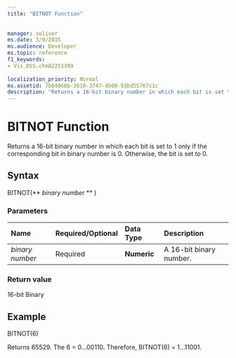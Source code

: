 ```yaml
---
title: "BITNOT Function"
 
 
manager: soliver
ms.date: 3/9/2015
ms.audience: Developer
ms.topic: reference
f1_keywords:
- Vis_DSS.chm82251399
 
localization_priority: Normal
ms.assetid: 7b6486bb-3618-3747-4b00-93bd55767c1c
description: "Returns a 16-bit binary number in which each bit is set to 1 only if the corresponding bit in binary number is 0. Otherwise, the bit is set to 0."
---
```


# BITNOT Function

Returns a 16-bit binary number in which each bit is set to 1 only if the corresponding bit in binary number is 0. Otherwise, the bit is set to 0.
  
## Syntax

BITNOT(** *binary number* ** ) 
  
### Parameters

|**Name**|**Required/Optional**|**Data Type**|**Description**|
|:-----|:-----|:-----|:-----|
| _binary number_ <br/> |Required  <br/> |**Numeric** <br/> |A 16-bit binary number.  <br/> |
   
### Return value

16-bit Binary
  
## Example

BITNOT(6)
  
Returns 65529. The 6 = 0...00110. Therefore, BITNOT(6) = 1...11001.
  

